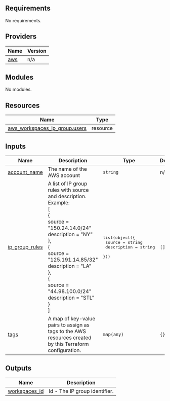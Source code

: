 ## Requirements

No requirements.

## Providers

| Name | Version |
|------|---------|
| <a name="provider_aws"></a> [aws](#provider\_aws) | n/a |

## Modules

No modules.

## Resources

| Name | Type |
|------|------|
| [aws_workspaces_ip_group.users](https://registry.terraform.io/providers/hashicorp/aws/latest/docs/resources/workspaces_ip_group) | resource |

## Inputs

| Name | Description | Type | Default | Required |
|------|-------------|------|---------|:--------:|
| <a name="input_account_name"></a> [account\_name](#input\_account\_name) | The name of the AWS account | `string` | n/a | yes |
| <a name="input_ip_group_rules"></a> [ip\_group\_rules](#input\_ip\_group\_rules) | A list of IP group rules with source and description.<br>    Example:<br>    [<br>    {<br>        source      = "150.24.14.0/24"<br>        description = "NY"<br>    },<br>    {<br>        source      = "125.191.14.85/32"<br>        description = "LA"<br>    },<br>    {<br>        source      = "44.98.100.0/24"<br>        description = "STL"<br>    }<br>    ] | <pre>list(object({<br>    source      = string<br>    description = string<br>  }))</pre> | `[]` | no |
| <a name="input_tags"></a> [tags](#input\_tags) | A map of key-value pairs to assign as tags to the AWS resources created by this Terraform configuration. | `map(any)` | `{}` | no |

## Outputs

| Name | Description |
|------|-------------|
| <a name="output_workspaces_id"></a> [workspaces\_id](#output\_workspaces\_id) | Id - The IP group identifier. |
